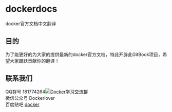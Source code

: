# dockerdocs
docker官方文档中文翻译

## 目的
为了能更好的为大家的提供最新的docker官方文档，特此开辟此GitBook项目，希望大家踊跃贡献你的翻译！

## 联系我们
QQ群号 181774264<a target="_blank" href="http://shang.qq.com/wpa/qunwpa?idkey=825b5e3ee4bee23e51b0d77703a6c38c6cd0ca3d489340667a251a2e242f15de"><img border="0" src="http://pub.idqqimg.com/wpa/images/group.png" alt="Docker学习交流群" title="Docker学习交流群"></a><br/>
微信公众号 Dockerlover<br/>
百度贴吧 [docker](http://tieba.baidu.com/f?kw=docker)<br/>





